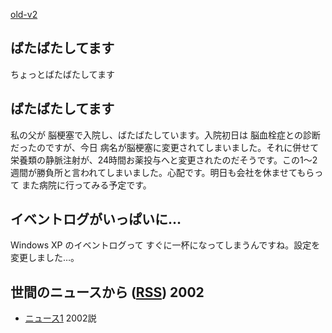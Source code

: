 [old-v2](ig020110-orig.html)

## ばたばたしてます

ちょっとばたばたしてます


## ばたばたしてます

私の父が 脳梗塞で入院し、ばたばたしています。入院初日は 脳血栓症との診断だったのですが、今日 病名が脳梗塞に変更されてしまいました。それに併せて栄養類の静脈注射が、24時間お薬投与へと変更されたのだそうです。この1～2週間が勝負所と言われてしまいました。心配です。明日も会社を休ませてもらって また病院に行ってみる予定です。

## イベントログがいっぱいに…

Windows XP のイベントログって すぐに一杯になってしまうんですね。設定を変更しました…。

## 世間のニュースから ([RSS](ig020110-news.xml)) 2002


* [ニュース1](URI1)  2002説